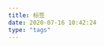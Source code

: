 ```yaml
---
title: 标签
date: 2020-07-16 10:42:24
type: "tags"
---
```


<!-- ---
title: tags
date: 2020-07-16 10:42:24
--- -->
